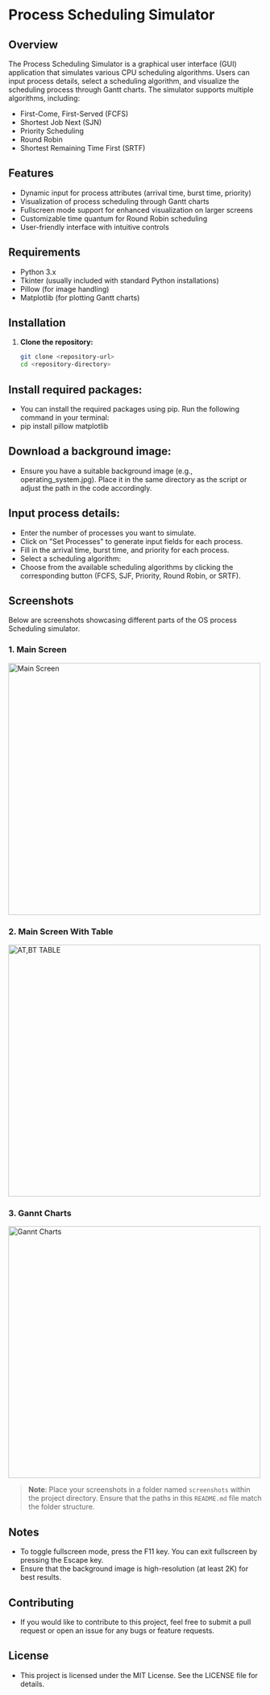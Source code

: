 # Process Scheduling Simulator

## Overview

The Process Scheduling Simulator is a graphical user interface (GUI) application that simulates various CPU scheduling algorithms. Users can input process details, select a scheduling algorithm, and visualize the scheduling process through Gantt charts. The simulator supports multiple algorithms, including:

- First-Come, First-Served (FCFS)
- Shortest Job Next (SJN)
- Priority Scheduling
- Round Robin
- Shortest Remaining Time First (SRTF)

## Features

- Dynamic input for process attributes (arrival time, burst time, priority)
- Visualization of process scheduling through Gantt charts
- Fullscreen mode support for enhanced visualization on larger screens
- Customizable time quantum for Round Robin scheduling
- User-friendly interface with intuitive controls

## Requirements

- Python 3.x
- Tkinter (usually included with standard Python installations)
- Pillow (for image handling)
- Matplotlib (for plotting Gantt charts)

## Installation

1. **Clone the repository:**

   ```bash
   git clone <repository-url>
   cd <repository-directory>

## Install required packages:

- You can install the required packages using pip. Run the following command in your terminal:
- pip install pillow matplotlib

## Download a background image:

- Ensure you have a suitable background image (e.g., operating_system.jpg). Place it in the same directory as the script or adjust the path in the code accordingly.

## Input process details:

- Enter the number of processes you want to simulate.
- Click on "Set Processes" to generate input fields for each process.
- Fill in the arrival time, burst time, and priority for each process.
- Select a scheduling algorithm:
- Choose from the available scheduling algorithms by clicking the corresponding button (FCFS, SJF, Priority, Round Robin, or SRTF).

## Screenshots
Below are screenshots showcasing different parts of the OS process Scheduling simulator.

### 1. Main Screen
<img src="screenshots/main_screen.png" alt="Main Screen" width="500"/>

### 2. Main Screen With Table
<img src="screenshots/maintable_screen.png" alt="AT,BT TABLE" width="500"/>

### 3. Gannt Charts
<img src="screenshots/ganntchart_screen.png" alt="Gannt Charts" width="500"/>

> **Note**: Place your screenshots in a folder named `screenshots` within the project directory. Ensure that the paths in this `README.md` file match the folder structure.

## Notes
- To toggle fullscreen mode, press the F11 key. You can exit fullscreen by pressing the Escape key.
- Ensure that the background image is high-resolution (at least 2K) for best results.

## Contributing
- If you would like to contribute to this project, feel free to submit a pull request or open an issue for any bugs or feature requests.

## License
- This project is licensed under the MIT License. See the LICENSE file for details.
